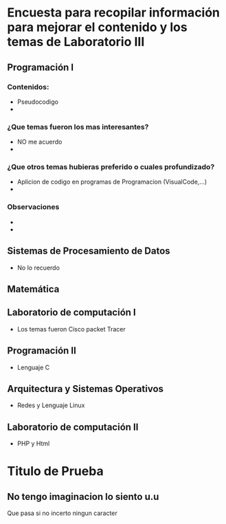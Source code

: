 # Encuesta para recopilar información para mejorar el contenido y los temas de Laboratorio III 
## Programación I 
### Contenidos:
* Pseudocodigo
*
### ¿Que temas fueron los mas interesantes?
* NO me acuerdo
*
### ¿Que otros temas hubieras preferido o cuales profundizado?
* Aplicion de codigo en programas de Programacion (VisualCode,...)
*
### Observaciones 
*
*
## Sistemas de Procesamiento de Datos
* No lo recuerdo

## Matemática

## Laboratorio de computación I
* Los temas fueron Cisco packet Tracer
## Programación II
* Lenguaje C
## Arquitectura y Sistemas Operativos
* Redes y Lenguaje Linux
## Laboratorio de computación II
* PHP y Html

# Titulo de Prueba 
## No tengo imaginacion lo siento u.u
Que pasa si no incerto ningun caracter 

